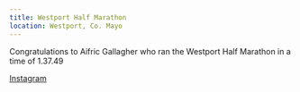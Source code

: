```yaml
---
title: Westport Half Marathon
location: Westport, Co. Mayo
---
```


Congratulations to Aifric Gallagher who ran the Westport Half Marathon in a time of 1.37.49

<a href="https://www.instagram.com/p/C5vPrQjMEZ3/" target="_blank" rel="noopener noreferrer">Instagram</a>



